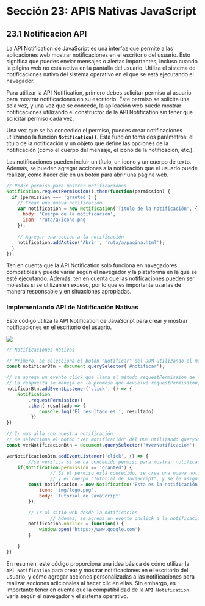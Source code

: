# Sección 23: **APIS Nativas JavaScript**

## 23.1 Notificacion API

La API Notification de JavaScript es una interfaz que permite a las aplicaciones web mostrar notificaciones en el escritorio del usuario. Esto significa que puedes enviar mensajes o alertas importantes, incluso cuando la página web no está activa en la pantalla del usuario. Utiliza el sistema de notificaciones nativo del sistema operativo en el que se está ejecutando el navegador.

Para utilizar la API Notification, primero debes solicitar permiso al usuario para mostrar notificaciones en su escritorio. Este permiso se solicita una sola vez, y una vez que se concede, la aplicación web puede mostrar notificaciones utilizando el constructor de la API Notification sin tener que solicitar permiso cada vez.

Una vez que se ha concedido el permiso, puedes crear notificaciones utilizando la función **`Notification()`**. Esta función toma dos parámetros: el título de la notificación y un objeto que define las opciones de la notificación (como el cuerpo del mensaje, el icono de la notificación, etc.).

Las notificaciones pueden incluir un título, un icono y un cuerpo de texto. Además, se pueden agregar acciones a la notificación que el usuario puede realizar, como hacer clic en un botón para abrir una página web.

```jsx
// Pedir permiso para mostrar notificaciones
Notification.requestPermission().then(function(permission) {
  if (permission === 'granted') {
    // Crear una nueva notificación
    var notification = new Notification('Título de la notificación', {
      body: 'Cuerpo de la notificación',
      icon: 'ruta/a/icono.png'
    });
    
    // Agregar una acción a la notificación
    notification.addAction('Abrir', 'ruta/a/pagina.html');
  }
});
```

Ten en cuenta que la API Notification solo funciona en navegadores compatibles y puede variar según el navegador y la plataforma en la que se esté ejecutando. Además, ten en cuenta que las notificaciones pueden ser molestas si se utilizan en exceso, por lo que es importante usarlas de manera responsable y en situaciones apropiadas.

### Implementando API de Notificación Nativas

Este código utiliza la API Notification de JavaScript para crear y mostrar notificaciones en el escritorio del usuario.

<img src="./img/section-23-1.png"/>

```jsx
// Notificaciones nátivas

// Primero, se selecciona el botón "Notificar" del DOM utilizando el método querySelector, asigna el botón "#notificar" a la variable "notificarBtn" 
const notificarBtn = document.querySelector('#notificar');

// se agrega un evento click que llama al método requestPermission de la API Notification "Notification.requestPermission()". Este método solicita al usuario permiso para mostrar notificaciones.
// La respuesta se maneja en la promesa que devuelve requestPermission, donde se imprime en la consola el resultado obtenido.
notificarBtn.addEventListener('click', () => {
    Notification
        .requestPermission()
        .then( resultado => {
            console.log('El resultado es ', resultado)
         })
})

// Ir mas alla con nuestra notificación...
// se selecciona el botón "Ver Notificación" del DOM utilizando querySelector asigna el botón "#verNotificacion" a la variable "verNotificacionBtn" y se agrega un evento click.
const verNotificacionBtn = document.querySelector('#verNotificacion');

verNotificacionBtn.addEventListener('click', () => {
		//se verifica si se ha concedido permiso para mostrar notificaciones mediante la propiedad permission de la API Notification
    if(Notification.permission == 'granted') {
				// Si el permiso está concedido, se crea una nueva notificación con el título "Esta es la notificación"
				// y el cuerpo "Tutorial de JavaScript", y se le asigna un ícono.
        const notificacion = new Notification('Esta es la notificación', { 
            icon: 'img/logo.png',
            body: 'Tutorial de JavaScript'
        });

        // Ir al sitio web desde la notificacion
				// Además, se agrega un evento onclick a la notificación que abre el sitio web de Google cuando se hace clic en la notificación.
        notificacion.onclick = function() {
            window.open('https://www.google.com')
        }

    }
})
```

En resumen, este código proporciona una idea básica de cómo utilizar la `API Notification` para crear y mostrar notificaciones en el escritorio del usuario, y cómo agregar acciones personalizadas a las notificaciones para realizar acciones adicionales al hacer clic en ellas. Sin embargo, es importante tener en cuenta que la compatibilidad de la `API Notification` varía según el navegador y el sistema operativo.